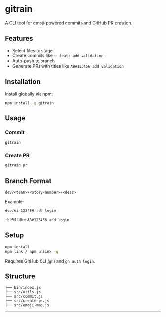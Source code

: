# gitrain

A CLI tool for emoji-powered commits and GitHub PR creation.

## Features

- Select files to stage
- Create commits like `✨ feat: add validation`
- Auto-push to branch
- Generate PRs with titles like `AB#123456 add validation`

## Installation

Install globally via npm:

```bash
npm install -g gitrain
```

## Usage

### Commit

```bash
gitrain
```

### Create PR

```bash
gitrain pr
```

## Branch Format

```
dev/<team>-<story-number>-<desc>
```

Example:

```
dev/ui-123456-add-login
```

→ PR title: `AB#123456 add login`

## Setup

```bash
npm install
npm link / npm unlink -g
```

Requires GitHub CLI (`gh`) and `gh auth login`.

## Structure

```
├── bin/index.js
├── src/utils.js
├── src/commit.js
├── src/create-pr.js
├── src/emoji-map.js
```

---
